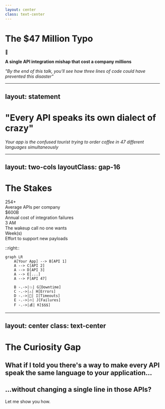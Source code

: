 ```yaml
---
layout: center
class: text-center
---
```


# The $47 Million Typo

<div class="text-6xl mb-8">💸</div>

**A single API integration mishap that cost a company millions**

<v-click>

*"By the end of this talk, you'll see how three lines of code could have prevented this disaster"*

</v-click>

<!--
Start with a hook - real impact, real money. Set up the mystery early.
-->

---
layout: statement
---

# "Every API speaks its own dialect of crazy"

*Your app is the confused tourist trying to order coffee in 47 different languages simultaneously*

<!--
Relatable metaphor - everyone has felt this pain
-->

---
layout: two-cols
layoutClass: gap-16
---

# The Stakes

<div class="space-y-6">
  <div v-click="1" class="flex items-center space-x-4">
    <div class="text-4xl">254+</div>
    <div class="text-sm opacity-75">Average APIs per company</div>
  </div>

  <div v-click="2" class="flex items-center space-x-4">
    <div class="text-4xl">$600B</div>
    <div class="text-sm opacity-75">Annual cost of integration failures</div>
  </div>

  <div v-click="3" class="flex items-center space-x-4">
    <div class="text-4xl">3 AM</div>
    <div class="text-sm opacity-75">The wakeup call no one wants</div>
  </div>

  <div v-click="4" class="flex items-center space-x-4">
    <div class="text-4xl">Week(s)</div>
    <div class="text-sm opacity-75">Effort to support new payloads</div>
  </div>
</div>

::right::

<div v-click="4" class="mt-8">

```mermaid {theme: 'dark', scale: 0.8}
graph LR
    A[Your App] --> B[API 1]
    A --> C[API 2]
    A --> D[API 3]
    A --> E[...]
    A --> F[API 47]

    B -.->|💥| G[Downtime]
    C -.->|⚠️| H[Errors]
    D -.->|🐌| I[Timeouts]
    E -.->|🔥| J[Failures]
    F -.->|💰| K[$$$]
```

</div>

<!--
Hard data to establish the problem scope. Visual shows the complexity.
-->

---
layout: center
class: text-center
---

# The Curiosity Gap

<v-click>

## What if I told you there's a way to make every API speak the same language to your application...

</v-click>

<v-click>

## ...without changing a single line in those APIs?

</v-click>

<div v-click class="mt-12 text-xl opacity-75">
Let me show you how.
</div>

<!--
Set up the promise - this is what we're going to solve
-->
